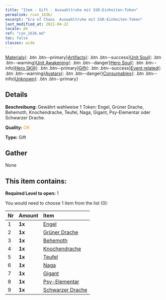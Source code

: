 ```yaml
---
title: "Item - Gift - Auswahltruhe mit SSR-Einheiten-Token"
permalink: /con_1636/
excerpt: "Era of Chaos  Auswahltruhe mit SSR-Einheiten-Token"
last_modified_at: 2021-04-22
locale: de
ref: "con_1636.md"
toc: false
classes: wide
---
```

 [Materials](/ItemsDE/){: .btn .btn--primary}[Artifacts](/ItemsDE/Artifacts/){: .btn .btn--success}[Unit Soul](/ItemsDE/UnitSoul/){: .btn .btn--warning}[Unit Awakening](/ItemsDE/UnitAwakening/){: .btn .btn--danger}[Hero Soul](/ItemsDE/HeroSoul/){: .btn .btn--info}[Hero SKill](/ItemsDE/HeroSkill/){: .btn .btn--primary}[Gift](/ItemsDE/Gift/){: .btn .btn--success}[Event related](/ItemsDE/Events/){: .btn .btn--warning}[Avatars](/ItemsDE/Avatars/){: .btn .btn--danger}[Consumables](/ItemsDE/Consumables/){: .btn .btn--info}[Unknown](/ItemsDE/Unknown/){: .btn .btn--primary}

## Details
 **Beschreibung:** Gewährt wahlweise 1 Token: Engel, Grüner Drache, Behemoth, Knochendrache, Teufel, Naga, Gigant, Psy-Elementar oder Schwarzer Drache.

 **Quality:** <span style="color: #FF8C00">OK</span>

 **Type:** Gift

## Gather

  None

## This item contains:

 **Required Level to open:** 1

 You would need to choose 1 item from the list (0):

  | Nr | Amount |     Item    |
  |:---|:-------|:------------|
  | 1 |  **1x** | [Engel](/ItemsDE/unt_196/) |  | 
  | 2 |  **1x** | [Grüner Drache](/ItemsDE/unt_205/) |  | 
  | 3 |  **1x** | [Behemoth](/ItemsDE/unt_223/) |  | 
  | 4 |  **1x** | [Knochendrache](/ItemsDE/unt_214/) |  | 
  | 5 |  **1x** | [Teufel](/ItemsDE/unt_232/) |  | 
  | 6 |  **1x** | [Naga](/ItemsDE/unt_240/) |  | 
  | 7 |  **1x** | [Gigant](/ItemsDE/unt_241/) |  | 
  | 8 |  **1x** | [Psy-Elementar](/ItemsDE/unt_267/) |  | 
  | 9 |  **1x** | [Schwarzer Drache](/ItemsDE/unt_250/) |  | 
